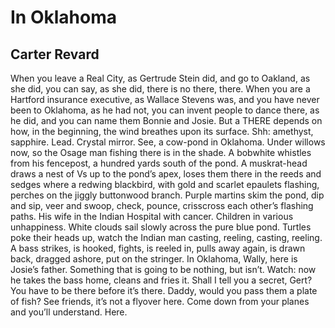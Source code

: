 # In Oklahoma
## Carter Revard
When you leave a Real City, as Gertrude Stein did, and go to Oakland, as she
did, you can say, as she did, there is no there, there. When you are a
Hartford insurance executive, as Wallace Stevens was, and you have never been
to Oklahoma, as he had not, you can invent people to dance there, as he did,
and you can name them Bonnie and Josie. But a THERE depends on how, in the
beginning, the wind breathes upon its surface. Shh: amethyst, sapphire. Lead.
Crystal mirror. See, a cow-pond in Oklahoma. Under willows now, so the Osage
man fishing there is in the shade. A bobwhite whistles from his fencepost, a
hundred yards south of the pond. A muskrat-head draws a nest of Vs up to the
pond’s apex, loses them there in the reeds and sedges where a redwing
blackbird, with gold and scarlet epaulets flashing, perches on the jiggly
buttonwood branch. Purple martins skim the pond, dip and sip, veer and swoop,
check, pounce, crisscross each other’s flashing paths. His wife in the Indian
Hospital with cancer. Children in various unhappiness. White clouds sail
slowly across the pure blue pond. Turtles poke their heads up, watch the
Indian man casting, reeling, casting, reeling. A bass strikes, is hooked,
fights, is reeled in, pulls away again, is drawn back, dragged ashore, put on
the stringer. In Oklahoma, Wally, here is Josie’s father. Something that is
going to be nothing, but isn’t. Watch: now he takes the bass home, cleans and
fries it. Shall I tell you a secret, Gert? You have to be there before it’s
there. Daddy, would you pass them a plate of fish? See friends, it’s not a
flyover here. Come down from your planes and you’ll understand. Here.